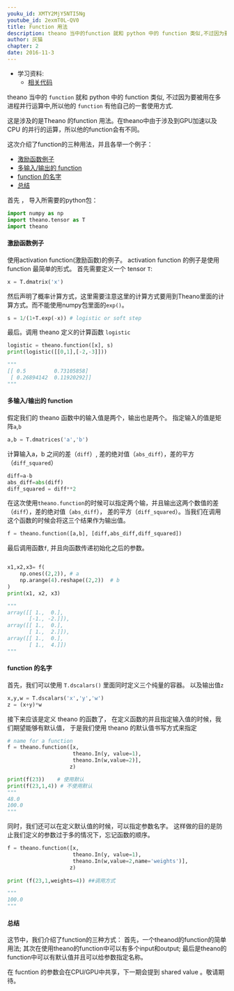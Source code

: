 ```yaml
---
youku_id: XMTY2MjY5NTI5Ng
youtube_id: 2exmT0L-QV0
title: Function 用法
description: theano 当中的function 就和 python 中的 function 类似,不过因为要被用在多进程并行运算中,所以他的 function 有他自己的一套使用方式.
author: 灰猫
chapter: 2
date: 2016-11-3
---
```

* 学习资料:
  * [相关代码](https://github.com/MorvanZhou/tutorials/blob/master/theanoTUT/theano5_function.py)

theano 当中的 `function` 就和 python 中的 function 类似, 不过因为要被用在多进程并行运算中,所以他的 `function` 有他自己的一套使用方式.
  

这是涉及的是Theano 的function 用法。在theano中由于涉及到GPU加速以及CPU 的并行的运算，所以他的function会有不同。

这次介绍了function的三种用法，并且各举一个例子：

* [激励函数例子](#activation)
* [多输入/输出的 function](#multi-input)
* [function 的名字](#name)
* [总结](#summary)

首先 ， 导入所需要的python包：

```python
import numpy as np
import theano.tensor as T
import theano
```

<h4 id="activation" class="tut-h4-pad">激励函数例子</h4>


使用activation function(激励函数)的例子。
activation function 的例子是使用 function 最简单的形式。
首先需要定义一个 tensor `T`:

```python
x = T.dmatrix('x')
```

然后声明了概率计算方式，这里需要注意这里的计算方式要用到Theano里面的计算方式。而不能使用numpy包里面的`exp()`。

```python
s = 1/(1+T.exp(-x)) # logistic or soft step 
```

最后。调用 theano 定义的计算函数 `logistic`

```python
logistic = theano.function([x], s)
print(logistic([[0,1],[-2,-3]]))

"""
[[ 0.5         0.73105858]
 [ 0.26894142  0.11920292]]
"""
```

<h4 id="multi-input" class="tut-h4-pad">多输入/输出的 function</h4>


假定我们的 theano 函数中的输入值是两个，输出也是两个。
指定输入的值是矩阵`a`,`b`

```python
a,b = T.dmatrices('a','b')
```

计算输入a，b 之间的差（`diff`）, 差的绝对值（`abs_diff`），差的平方（`diff_squared`）

```python
diff=a-b
abs_diff=abs(diff)
diff_squared = diff**2
```

在这次使用`theano.function`的时候可以指定两个输，并且输出这两个数值的差（`diff`），差的绝对值（`abs_diff`），
差的平方（`diff_squared`）。当我们在调用这个函数的时候会将这三个结果作为输出值。

```python 
f = theano.function([a,b], [diff,abs_diff,diff_squared])
```

最后调用函数`f`, 并且向函数传递初始化之后的参数。

```python

x1,x2,x3= f(
    np.ones((2,2)), # a
    np.arange(4).reshape((2,2))  # b
)
print(x1, x2, x3)

"""
array([[ 1.,  0.],
       [-1., -2.]]),
array([[ 1.,  0.],
       [ 1.,  2.]]),
array([[ 1.,  0.],
       [ 1.,  4.]])   
"""
```


<h4 id="name" class="tut-h4-pad">function 的名字</h4>

首先，我们可以使用 `T.dscalars()` 里面同时定义三个纯量的容器。 以及输出值`z`

```python
x,y,w = T.dscalars('x','y','w')
z = (x+y)*w
```


接下来应该是定义 theano 的函数了， 在定义函数的并且指定输入值的时候，我们期望能够有默认值，
于是我们使用 theano 的默认值书写方式来指定

```python
# name for a function
f = theano.function([x,
                     theano.In(y, value=1),
                     theano.In(w,value=2)],
                    z)

print(f(23))    # 使用默认
print(f(23,1,4)) # 不使用默认
"""
48.0
100.0
"""
```

同时，我们还可以在定义默认值的时候，可以指定参数名字。
这样做的目的是防止我们定义的参数过于多的情况下，忘记函数的顺序。

```python
f = theano.function([x,
                     theano.In(y, value=1),
                     theano.In(w,value=2,name='weights')],
                    z)
                    
print (f(23,1,weights=4)) ##调用方式

"""
100.0
"""
```


<h4 id="summary" class="tut-h4-pad">总结</h4>

这节中，我们介绍了function的三种方式：
首先，一个theanod的function的简单用法;
其次在使用theano的function中可以有多个input和output;
最后是theano的function中可以有默认值并且可以给参数指定名称。

在 fucntion 的参数会在CPU/GPU中共享，下一期会提到 shared value 。敬请期待。

















